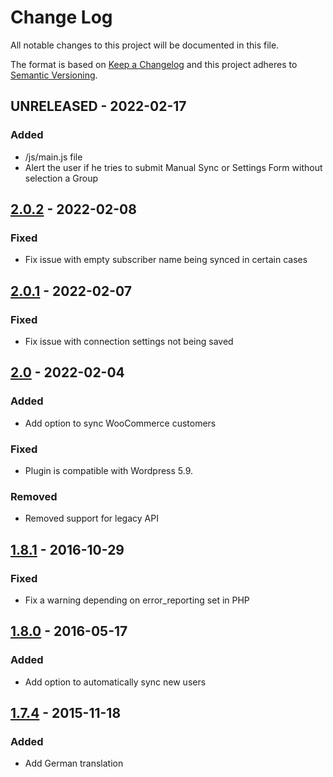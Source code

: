 # Change Log
All notable changes to this project will be documented in this file.

The format is based on [Keep a Changelog](http://keepachangelog.com/)
and this project adheres to [Semantic Versioning](http://semver.org/).

## UNRELEASED - 2022-02-17

### Added
- /js/main.js file
- Alert the user if he tries to submit Manual Sync or Settings Form without selection a Group

## [2.0.2] - 2022-02-08

### Fixed
- Fix issue with empty subscriber name being synced in certain cases

## [2.0.1] - 2022-02-07

### Fixed
- Fix issue with connection settings not being saved

## [2.0] - 2022-02-04

### Added
- Add option to sync WooCommerce customers

### Fixed
- Plugin is compatible with Wordpress 5.9. 

### Removed
- Removed support for legacy API

## [1.8.1] - 2016-10-29

### Fixed
- Fix a warning depending on error_reporting set in PHP

## [1.8.0] - 2016-05-17

### Added
- Add option to automatically sync new users

## [1.7.4] - 2015-11-18

### Added
- Add German translation

[unrealeased]: https://github.com/mailrelay/wordpress/compare/v2.0.1...head
[2.0.2]: https://github.com/mailrelay/wordpress/compare/v2.0.1...v2.0.2
[2.0.1]: https://github.com/mailrelay/wordpress/compare/v2.0...v2.0.1
[2.0]: https://github.com/mailrelay/wordpress/compare/v1.8.1...v2.0
[1.8.1]: https://github.com/mailrelay/wordpress/compare/v1.8.0...v1.8.1
[1.8.0]: https://github.com/mailrelay/wordpress/compare/v1.7.4...v1.8.0
[1.7.4]: https://github.com/mailrelay/wordpress/compare/v1.7.3...v1.7.4
